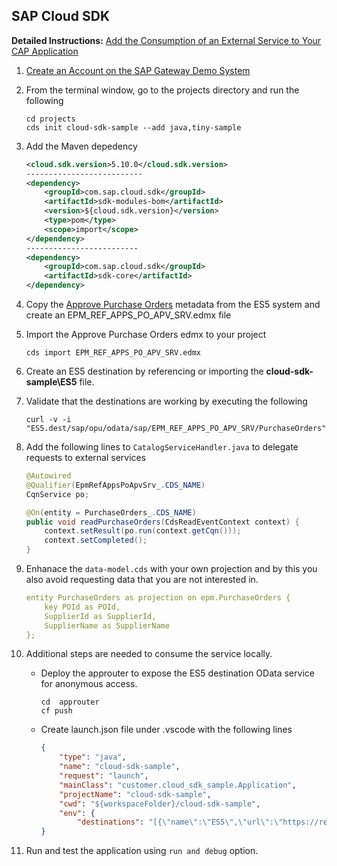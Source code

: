 ## SAP Cloud SDK 
 **Detailed Instructions:**  [Add the Consumption of an External Service to Your CAP Application](https://developers.sap.com/tutorials/btp-app-ext-service-add-consumption..html)
1. [Create an Account on the SAP Gateway Demo System](https://developers.sap.com/tutorials/gateway-demo-signup..html)
 
2. From the terminal window, go to the projects directory and run the following
    ```console
    cd projects
    cds init cloud-sdk-sample --add java,tiny-sample
    ```
3. Add the Maven depedency
    ```xml
    <cloud.sdk.version>5.10.0</cloud.sdk.version>
    --------------------------    
    <dependency>
        <groupId>com.sap.cloud.sdk</groupId>
        <artifactId>sdk-modules-bom</artifactId>
        <version>${cloud.sdk.version}</version>
        <type>pom</type>
        <scope>import</scope>
    </dependency>
    -------------------------
    <dependency>
        <groupId>com.sap.cloud.sdk</groupId>
        <artifactId>sdk-core</artifactId>
    </dependency>
    ```            


4. Copy the [Approve Purchase Orders](https://sapes5.sapdevcenter.com/sap/opu/odata/sap/EPM_REF_APPS_PO_APV_SRV/$metadata) metadata from the ES5 system and create an EPM_REF_APPS_PO_APV_SRV.edmx file

5. Import the Approve Purchase Orders edmx to your project
    ```console
    cds import EPM_REF_APPS_PO_APV_SRV.edmx
    ```
6. Create an ES5 destination by referencing or importing the **cloud-sdk-sample\ES5** file.

7. Validate that the destinations are working by executing the following
    ```console
    curl -v -i "ES5.dest/sap/opu/odata/sap/EPM_REF_APPS_PO_APV_SRV/PurchaseOrders"
    ```
8. Add the following lines to `CatalogServiceHandler.java` to delegate requests to external services

    ```java
    @Autowired
	@Qualifier(EpmRefAppsPoApvSrv_.CDS_NAME)
	CqnService po;

	@On(entity = PurchaseOrders_.CDS_NAME)
	public void readPurchaseOrders(CdsReadEventContext context) {
		context.setResult(po.run(context.getCqn()));
		context.setCompleted();
	}
    ```
9. Enhanace the `data-model.cds` with your own projection and by this you also avoid requesting data that you are not interested in.
    ```yaml
    entity PurchaseOrders as projection on epm.PurchaseOrders {
        key POId as POId,
        SupplierId as SupplierId,
        SupplierName as SupplierName
    };
    ```
10. Additional steps are needed to consume the service locally.
    - Deploy the approuter to expose the ES5 destination OData service for anonymous access. 
        ```shell
        cd  approuter
        cf push
        ```
    - Create launch.json file under .vscode with the following lines
        ```json
        {
            "type": "java",
            "name": "cloud-sdk-sample",
            "request": "launch",
            "mainClass": "customer.cloud_sdk_sample.Application",
            "projectName": "cloud-sdk-sample",
            "cwd": "${workspaceFolder}/cloud-sdk-sample",
            "env": {
                "destinations": "[{\"name\":\"ES5\",\"url\":\"https://remote-s4-grouchy-lizard-xz.cfapps.us20.hana.ondemand.com/\", \"TrustAll\":true}]"
        }    
        ```
11. Run and test the application using `run and debug` option.